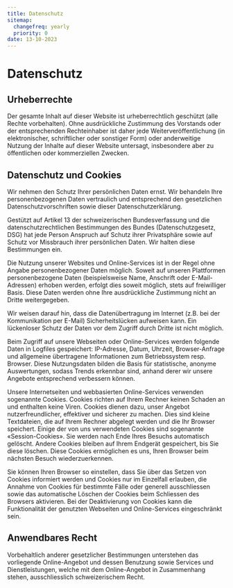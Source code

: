 ```yaml
---
title: Datenschutz
sitemap:
  changefreq: yearly
  priority: 0
date: 13-10-2023
---
```


# Datenschutz

## Urheberrechte

Der gesamte Inhalt auf dieser Website ist urheberrechtlich geschützt (alle Rechte vorbehalten). Ohne ausdrückliche Zustimmung des Vorstands oder der entsprechenden Rechteinhaber ist daher jede Weiterveröffentlichung (in elektronischer, schriftlicher oder sonstiger Form) oder anderweitige Nutzung der Inhalte auf dieser Website untersagt, insbesondere aber zu öffentlichen oder kommerziellen Zwecken.

## Datenschutz und Cookies

Wir nehmen den Schutz Ihrer persönlichen Daten ernst. Wir behandeln Ihre personenbezogenen Daten vertraulich und entsprechend den gesetzlichen Datenschutzvorschriften sowie dieser Datenschutzerklärung.

Gestützt auf Artikel 13 der schweizerischen Bundesverfassung und die datenschutzrechtlichen Bestimmungen des Bundes (Datenschutzgesetz, DSG) hat jede Person Anspruch auf Schutz ihrer Privatsphäre sowie auf Schutz vor Missbrauch ihrer persönlichen Daten. Wir halten diese Bestimmungen ein.

Die Nutzung unserer Websites und Online-Services ist in der Regel ohne Angabe personenbezogener Daten möglich. Soweit auf unseren Plattformen personenbezogene Daten (beispielsweise Name, Anschrift oder E-Mail-Adressen) erhoben werden, erfolgt dies soweit möglich, stets auf freiwilliger Basis. Diese Daten werden ohne Ihre ausdrückliche Zustimmung nicht an Dritte weitergegeben.

Wir weisen darauf hin, dass die Datenübertragung im Internet (z.B. bei der Kommunikation per E-Mail) Sicherheitslücken aufweisen kann. Ein lückenloser Schutz der Daten vor dem Zugriff durch Dritte ist nicht möglich.

Beim Zugriff auf unsere Webseiten oder Online-Services werden folgende Daten in Logfiles gespeichert: IP-Adresse, Datum, Uhrzeit, Browser-Anfrage und allgemeine übertragene Informationen zum Betriebssystem resp. Browser. Diese Nutzungsdaten bilden die Basis für statistische, anonyme Auswertungen, sodass Trends erkennbar sind, anhand derer wir unsere Angebote entsprechend verbessern können.

Unsere Internetseiten und webbasierten Online-Services verwenden sogenannte Cookies. Cookies richten auf Ihrem Rechner keinen Schaden an und enthalten keine Viren. Cookies dienen dazu, unser Angebot nutzerfreundlicher, effektiver und sicherer zu machen. Dies sind kleine Textdateien, die auf Ihrem Rechner abgelegt werden und die Ihr Browser speichert. Einige der von uns verwendeten Cookies sind sogenannte «Session-Cookies». Sie werden nach Ende Ihres Besuchs automatisch gelöscht. Andere Cookies bleiben auf Ihrem Endgerät gespeichert, bis Sie diese löschen. Diese Cookies ermöglichen es uns, Ihren Browser beim nächsten Besuch wiederzuerkennen.

Sie können Ihren Browser so einstellen, dass Sie über das Setzen von Cookies informiert werden und Cookies nur im Einzelfall erlauben, die Annahme von Cookies für bestimmte Fälle oder generell ausschliessen sowie das automatische Löschen der Cookies beim Schliessen des Browsers aktivieren. Bei der Deaktivierung von Cookies kann die Funktionalität der genutzten Webseiten und Online-Services eingeschränkt sein.

## Anwendbares Recht

Vorbehaltlich anderer gesetzlicher Bestimmungen unterstehen das vorliegende Online-Angebot und dessen Benutzung sowie Services und Dienstleistungen, welche mit dem Online-Angebot in Zusammenhang stehen, ausschliesslich schweizerischem Recht.
